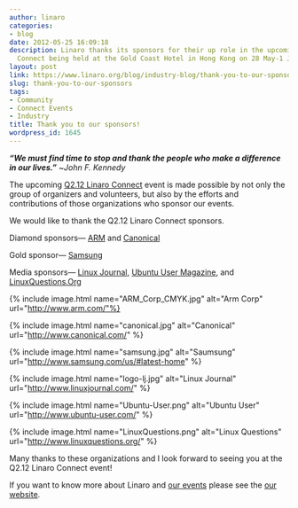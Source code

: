 ```yaml
---
author: linaro
categories:
- blog
date: 2012-05-25 16:09:18
description: Linaro thanks its sponsors for their up role in the upcoming Q2.12 Linaro
  Connect being held at the Gold Coast Hotel in Hong Kong on 28 May-1 June.
layout: post
link: https://www.linaro.org/blog/industry-blog/thank-you-to-our-sponsors/
slug: thank-you-to-our-sponsors
tags:
- Community
- Connect Events
- Industry
title: Thank you to our sponsors!
wordpress_id: 1645
---
```


**_“We must find time to stop and thank the people who make a difference in our lives.”_** ~_John F. Kennedy_

The upcoming [Q2.12 Linaro Connect](http://connect.linaro.org/events/event/linaro-connect-q2-12/) event is made possible by not only the group of organizers and volunteers, but also by the efforts and contributions of those organizations who sponsor our events.

We would like to thank the Q2.12 Linaro Connect sponsors.

Diamond sponsors— [ARM](http://www.arm.com/) and [Canonical](http://www.canonical.com/)

Gold sponsor— [Samsung](http://www.samsung.com/us/#latest-home)

Media sponsors— [Linux Journal](http://www.linuxjournal.com/), [Ubuntu User Magazine](http://www.ubuntu-user.com/), and [LinuxQuestions.Org](http://www.linuxquestions.org/)

{% include image.html name="ARM_Corp_CMYK.jpg" alt="Arm Corp" url="http://www.arm.com/"%}

{% include image.html name="canonical.jpg" alt="Canonical" url="http://www.canonical.com/" %}

{% include image.html name="samsung.jpg" alt="Saumsung" url="http://www.samsung.com/us/#latest-home" %}

{% include image.html name="logo-lj.jpg" alt="Linux Journal" url="http://www.linuxjournal.com/" %}

{% include image.html name="Ubuntu-User.png" alt="Ubuntu User" url="http://www.ubuntu-user.com/" %}

{% include image.html name="LinuxQuestions.png" alt="Linux Questions" url="http://www.linuxquestions.org/" %}

Many thanks to these organizations and I look forward to seeing you at the Q2.12 Linaro Connect event!

If you want to know more about Linaro and [our events](http://connect.linaro.org/events/event/linaro-connect-q2-12/) please see the [our website](http://www.linaro.org/).